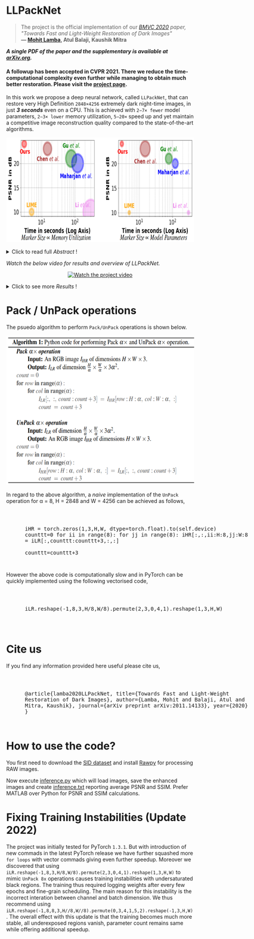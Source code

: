 # LLPackNet

> The project is the official implementation of our *[BMVC 2020](https://www.bmvc2020-conference.com/assets/papers/0145.pdf) paper, "Towards Fast and Light-Weight Restoration of Dark Images"*<br>  **&mdash; [Mohit Lamba](https://mohitlamba94.github.io/about-me/), Atul Balaji, Kaushik Mitra**

***A single PDF of the paper and the supplementary is available at [arXiv.org](https://arxiv.org/abs/2011.14133).***

#### A followup has been accepted in CVPR 2021. There we reduce the time-computational complexity even further while managing to obtain much better restoration. Please visit the [project page](https://mohitlamba94.github.io/Restoring-Extremely-Dark-Images-In-Real-Time/).

In this work we propose a deep neural network, called `LLPackNet`, that can restore very High Definition `2848×4256` extremely dark night-time images, in just ***3 seconds*** even on a CPU. This is achieved with `2−7× fewer` model parameters, `2−3× lower` memory utilization, `5−20×` speed up and yet maintain a competitive image reconstruction quality compared to the state-of-the-art algorithms.

<p align="center">
  <a href="https://raw.githubusercontent.com/MohitLamba94/LLPackNet/master/pics/compariosn_overall.png">
  <img src="https://raw.githubusercontent.com/MohitLamba94/LLPackNet/master/pics/compariosn_overall.png" alt="Click to expand full res image" height="280">
  </a>
</p> 

<details>
  <summary>Click to read full <i>Abstract</i> !</summary>
  
The ability to capture good quality images in the dark and `near-zero lux` conditions has been a long-standing pursuit of the computer vision community. The seminal work by *Chen et al.* has especially caused renewed interest in this area, resulting in methods that build on top of their work in a bid to improve the reconstruction. However, for practical utility and deployment of low-light enhancement algorithms on edge devices such as embedded systems, surveillance cameras, autonomous robots and smartphones, the solution must respect additional constraints such as limited GPU memory and processing power. With this in mind, we propose a deep neural network architecture that aims to strike a balance between the network latency, memory utilization, model parameters, and reconstruction quality. The key idea is to forbid computations in the High-Resolution (HR) space and limit them to a Low-Resolution (LR) space. However, doing the bulk of computations in the LR space causes artifacts in the restored image. We thus propose `Pack` and `UnPack` operations, which allow us to effectively transit between the HR and
LR spaces without incurring much artifacts in the restored image. <br>


State-of-the-art algorithms on dark image enhancement need to pre-amplify the image before processing it. However, they generally use ground truth information to find the amplification factor even during inference, restricting their applicability for unknown scenes. In contrast, we propose a simple yet effective light-weight mechanism for automatically determining the amplification factor from the input image. We show that we can enhance a full resolution, 2848×4256, extremely dark single-image in the ballpark of 3 seconds even on a CPU. We achieve this with 2−7× fewer model parameters, 2−3× lower memory utilization,
5−20× speed up and yet maintain a competitive image reconstruction quality compared to the state-of-the-art algorithms
 
</details>

*Watch the below video for results and overview of LLPackNet.*

<p align="center">
  <a href="https://www.youtube.com/watch?v=nO6pizVH_qM&feature=youtu.be">
  <img src="https://raw.githubusercontent.com/MohitLamba94/LLPackNet/master/pics/video.png" alt="Watch the project video" height="400">
  </a>
</p> 

<details>
  <summary>Click to see more <i>Results</i> !</summary>

<p align="center">
  <img src="https://raw.githubusercontent.com/MohitLamba94/LLPackNet/master/pics/comparison_fig.png">
  <img src="https://raw.githubusercontent.com/MohitLamba94/LLPackNet/master/pics/comparison_table.png">
</p>

</details>

# Pack / UnPack operations

The psuedo algorithm to perform `Pack/UnPack` operations is shown below.

<p align="center">
  <a href="https://raw.githubusercontent.com/MohitLamba94/LLPackNet/master/pics/algorithm.png">
  <img src="https://raw.githubusercontent.com/MohitLamba94/LLPackNet/master/pics/algorithm.png" alt="Click to enlarge" height="400">
  </a>
</p>
 
In regard to the above algorithm, a *naive* implementation of the `UnPack` operation for &alpha; = 8, H = 2848 and W = 4256 can be achieved as follows,

<div style="width:600px;overflow:auto;padding-left:50px;">
<pre>

  iHR = torch.zeros(1,3,H,W, dtype=torch.float).to(self.device)
  counttt=0
  for ii in range(8):
      for jj in range(8):
          iHR[:,:,ii:H:8,jj:W:8] = iLR[:,counttt:counttt+3,:,:]                    
          counttt=counttt+3
</pre>
</div>

However the above code is computationally slow and in PyTorch can be quickly implemented using the following vectorised code,

<div style="width:600px;overflow:auto;padding-left:50px;">
<pre>

  iLR.reshape(-1,8,3,H/8,W/8).permute(2,3,0,4,1).reshape(1,3,H,W)

</pre>
</div>

# Cite us
If you find any information provided here useful please cite us,

<div style="width:600px;overflow:auto;padding-left:50px;">
<pre>
 
@article{lamba2020LLPackNet,
  title={Towards Fast and Light-Weight Restoration of Dark Images},
  author={Lamba, Mohit and Balaji, Atul and Mitra, Kaushik},
  journal={arXiv preprint arXiv:2011.14133},
  year={2020}
}
</pre>
</div>

# How to use the code?
You first need to download the [SID dataset](https://github.com/cchen156/Learning-to-See-in-the-Dark) and install [Rawpy](https://pypi.org/project/rawpy/) for processing RAW images.

Now execute [inference.py](https://github.com/MohitLamba94/LLPackNet/blob/master/inference.py) which will load images, save the enhanced images and create [inference.txt](https://github.com/MohitLamba94/LLPackNet/blob/master/inference.txt) reporting average PSNR and SSIM. Prefer MATLAB over Python for PSNR and SSIM calculations.

# Fixing Training Instabilities (Update 2022)
The project was initially tested for PyTorch `1.3.1`. But with introduction of new commads in the latest PyTorch release we have further squashed more `for loops` with vector commads giving even further speedup. Moreover we discovered that using `iLR.reshape(-1,8,3,H/8,W/8).permute(2,3,0,4,1).reshape(1,3,H,W)` to mimic `UnPack 8x` operations causes training instabilities with undersaturated black regions. The training thus required logging weights after every few epochs and fine-grain scheduling. The main reason for this instability is the incorrect interation between channel and batch dimension. We thus recommend using `iLR.reshape(-1,8,8,3,H//8,W//8).permute(0,3,4,1,5,2).reshape(-1,3,H,W)`. The overall effect with this update is that the training becomes much more stable, all underexposed regions vanish, parameter count remains same while offering additional speedup.




